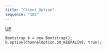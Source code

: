 ```yaml
---
title: "Client Option"
sequence: "102"
---
```


[UP](/netty.html)


```text
Bootstrap b = new Bootstrap();
b.option(ChannelOption.SO_KEEPALIVE, true);
```
